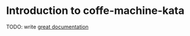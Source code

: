 # Introduction to coffe-machine-kata

TODO: write [great documentation](http://jacobian.org/writing/what-to-write/)
